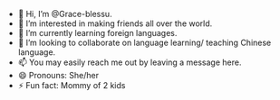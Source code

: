 - 👋 Hi, I’m @Grace-blessu.
- 👀 I’m interested in making friends all over the world.
- 🌱 I’m currently learning foreign languages.
- 💞️ I’m looking to collaborate on language learning/ teaching Chinese language.
- 📫 You may easily reach me out by leaving a message here.
- 😄 Pronouns: She/her
- ⚡ Fun fact: Mommy of 2 kids

<!---
Grace-blessu/Grace-blessu is a ✨ special ✨ repository because its `README.md` (this file) appears on your GitHub profile.
You can click the Preview link to take a look at your changes.
--->
